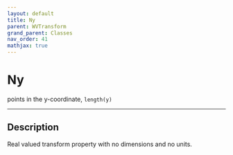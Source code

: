 ```yaml
---
layout: default
title: Ny
parent: WVTransform
grand_parent: Classes
nav_order: 41
mathjax: true
---
```


#  Ny

points in the y-coordinate, `length(y)`


---

## Description
Real valued transform property with no dimensions and no units.

